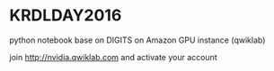 # KRDLDAY2016

python notebook base on DIGITS on Amazon GPU instance (qwiklab) 

join http://nvidia.qwiklab.com and activate your account 
